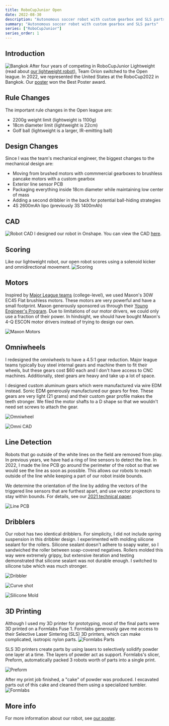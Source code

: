 ```yaml
---
title: RoboCupJunior Open
date: 2022-08-30
description: "Autonomous soccer robot with custom gearbox and SLS parts"
summary: "Autonomous soccer robot with custom gearbox and SLS parts"
series: ["RoboCupJunior"]
series_order: 1
---
```

## Introduction
![Bangkok](images/rcj_bangkok.png)
After four years of competing in RoboCupJunior Lightweight (read about [our lightweight robot](https://kogappa.com/projects/rcj_lw/)), Team Orion switched to the Open league. In 2022, we represented the United States at the RoboCup2022 in Bangkok. Our [poster](https://drive.google.com/file/d/1emEfwXLS5n6g16z6DUGnz8gLUFfxLsoF/view?usp=sharing) won the Best Poster award.

## Rule Changes
The important rule changes in the Open league are:
 - 2200g weight limit (lightweight is 1100g)
 - 18cm diameter limit (lightweight is 22cm)
 - Golf ball (lightweight is a larger, IR-emitting ball)

## Design Changes
Since I was the team's mechanical engineer, the biggest changes to the mechanical design are:
 - Moving from brushed motors with commmercial gearboxes to brushless pancake motors with a custom gearbox
 - Exterior line sensor PCB
 - Packaging everything inside 18cm diameter while maintaining low center of mass
 - Adding a second dribbler in the back for potential ball-hiding strategies
 - 4S 2600mAh lipo (previously 3S 1400mAh)

## CAD
![Robot CAD](images/cad.png)
I designed our robot in Onshape. You can view the CAD [here](https://cad.onshape.com/documents/d3a0178b0f6c32667a12811f/w/e578c707c8a94966e4159e1e/e/2745129e1c60ff319e287fe6?renderMode=0&uiState=6339b5cef4b4937263754cd9).

## Scoring
Like our lightweight robot, our open robot scores using a solenoid kicker and omnidirectional movement.
![Scoring](images/rcj_goal_gif.gif)

## Motors
Inspired by [Major League teams](https://www.youtube.com/watch?v=yaFfWd6ZHGA) (college-level), we used Maxon's 30W EC45 Flat brushless motors. These motors are very powerful and have a small footprint. Maxon generously sponsored us through their [Young Engineer's Program](https://drive.tech/en/young-engineers-program). Due to limitations of our motor drivers, we could only use a fraction of their power. In hindsight, we should have bought Maxon's 4-Q ESCON motor drivers instead of trying to design our own.

![Maxon Motors](images/maxon_motors.jpg)

## Omniwheels
I redesigned the omniwheels to have a 4.5:1 gear reduction. Major league teams typically buy steel internal gears and machine them to fit their wheels, but these gears cost $60 each and I don't have access to CNC machines. Additionally, steel gears are heavy and take up a lot of space. 

I designed custom aluminum gears which were manufactured via wire EDM instead. Sonic EDM generously manufactured our gears for free. These gears are very light (21 grams) and their custom gear profile makes the teeth stronger. We filed the motor shafts to a D shape so that we wouldn't need set screws to attach the gear.

![Omniwheel](images/rcj_omni.jpg)

![Omni CAD](images/omni_cad.png)

## Line Detection
Robots that go outside of the white lines on the field are removed from play. In previous years, we have had a ring of line sensors to detect the line. In 2022, I made the line PCB go around the perimeter of the robot so that we would see the line as soon as possible. This allows our robots to reach outside of the line while keeping a part of our robot inside bounds. 

We determine the orientation of the line by adding the vectors of the triggered line sensors that are furthest apart, and use vector projections to stay within bounds. For details, see our [2021 technical paper](https://robocupjuniortc.github.io/soccer-2021/pdfs/TDPs/LWL_Orion.pdf).

![Line PCB](images/open_line.png)

## Dribblers
Our robot has two identical dribblers. For simplicity, I did not include spring suspension in this dribbler design. I experimented with molding silicone sealant for the rollers. Silicone sealant doesn't adhere to soapy water, so I sandwiched the roller between soap-covered negatives. Rollers molded this way were extremely grippy, but extensive iteration and testing demonstrated that silicone sealant was not durable enough. I switched to silicone tube which was much stronger.

![Dribbler](images/rcj_dribbler_gif.gif)

![Curve shot](https://media.giphy.com/media/v1.Y2lkPTc5MGI3NjExMmIzN2Q3ODU0NGJlZjg5ZGQxNWFhNTVjMGNhODdlMjdhNGQ3ODU4NiZjdD1n/RQljIm0SG3K75ZcS21/giphy.gif)

![Silicone Mold](images/silicone_mold.jpg)

## 3D Printing
Although I used my 3D printer for prototyping, most of the final parts were 3D printed on a Formlabs Fuse 1. Formlabs generously gave me access to their Selective Laser Sintering (SLS) 3D printers, which can make complicated, isotropic nylon parts.
![Formlabs Parts](images/formlabs_parts.jpg)

SLS 3D printers create parts by using lasers to selectively solidify powder one layer at a time. The layers of powder act as support. Formlabs's slicer, Preform, automatically packed 3 robots worth of parts into a single print.

![Preform](images/preform.png)

After my print job finished, a "cake" of powder was produced. I excavated parts out of this cake and cleaned them using a specialized tumbler. 
![Formlabs](images/formlabs.jpg)

## More info
For more information about our robot, see [our poster](https://drive.google.com/file/d/1emEfwXLS5n6g16z6DUGnz8gLUFfxLsoF/view?usp=sharing).